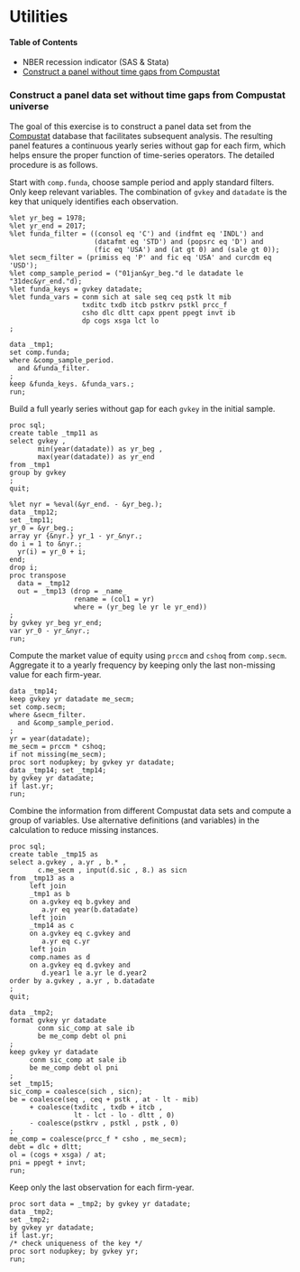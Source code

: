 # Utilities

#### Table of Contents

- NBER recession indicator (SAS & Stata)
- [Construct a panel without time gaps from Compustat](#build_panel)



<a name="build_panel"></a>
### Construct a panel data set without time gaps from Compustat universe

The goal of this exercise is to construct a panel data set from the [Compustat](https://wrds-web.wharton.upenn.edu/wrds/query_forms/navigation.cfm?navId=60) database that facilitates subsequent analysis.
The resulting panel features a continuous yearly series without gap for each firm, which helps ensure the proper function of time-series operators. 
The detailed procedure is as follows.

Start with `comp.funda`, choose sample period and apply standard filters.
Only keep relevant variables.
The combination of `gvkey` and `datadate` is the key that uniquely identifies each observation.
```sas
%let yr_beg = 1978;
%let yr_end = 2017;
%let funda_filter = ((consol eq 'C') and (indfmt eq 'INDL') and 
                     (datafmt eq 'STD') and (popsrc eq 'D') and
                     (fic eq 'USA') and (at gt 0) and (sale gt 0));
%let secm_filter = (primiss eq 'P' and fic eq 'USA' and curcdm eq 'USD');
%let comp_sample_period = ("01jan&yr_beg."d le datadate le "31dec&yr_end."d);
%let funda_keys = gvkey datadate;
%let funda_vars = conm sich at sale seq ceq pstk lt mib
                  txditc txdb itcb pstkrv pstkl prcc_f 
                  csho dlc dltt capx ppent ppegt invt ib
                  dp cogs xsga lct lo
;

data _tmp1;
set comp.funda;
where &comp_sample_period. 
  and &funda_filter.
;
keep &funda_keys. &funda_vars.;
run;
```

Build a full yearly series without gap for each `gvkey` in the initial sample.
```sas
proc sql;
create table _tmp11 as
select gvkey , 
       min(year(datadate)) as yr_beg ,
       max(year(datadate)) as yr_end
from _tmp1
group by gvkey
;
quit;

%let nyr = %eval(&yr_end. - &yr_beg.);
data _tmp12;
set _tmp11;
yr_0 = &yr_beg.;
array yr {&nyr.} yr_1 - yr_&nyr.;
do i = 1 to &nyr.;
  yr(i) = yr_0 + i;
end;
drop i;
proc transpose 
  data = _tmp12 
  out = _tmp13 (drop = _name_ 
                rename = (col1 = yr)
                where = (yr_beg le yr le yr_end))
;
by gvkey yr_beg yr_end;
var yr_0 - yr_&nyr.;
run;
```

Compute the market value of equity using `prccm` and `cshoq` from `comp.secm`.
Aggregate it to a yearly frequency by keeping only the last non-missing value for each firm-year.
```sas
data _tmp14;
keep gvkey yr datadate me_secm;
set comp.secm;
where &secm_filter.
  and &comp_sample_period.
;
yr = year(datadate);
me_secm = prccm * cshoq;
if not missing(me_secm);
proc sort nodupkey; by gvkey yr datadate;
data _tmp14; set _tmp14;
by gvkey yr datadate;
if last.yr;
run;
```

Combine the information from different Compustat data sets and compute a group of variables.
Use alternative definitions (and variables) in the calculation to reduce missing instances.
```sas
proc sql;
create table _tmp15 as
select a.gvkey , a.yr , b.* , 
       c.me_secm , input(d.sic , 8.) as sicn
from _tmp13 as a
     left join
     _tmp1 as b
     on a.gvkey eq b.gvkey and
        a.yr eq year(b.datadate)
     left join
     _tmp14 as c
     on a.gvkey eq c.gvkey and
        a.yr eq c.yr
     left join
     comp.names as d
     on a.gvkey eq d.gvkey and
        d.year1 le a.yr le d.year2
order by a.gvkey , a.yr , b.datadate
;
quit;

data _tmp2;
format gvkey yr datadate
       conm sic_comp at sale ib
       be me_comp debt ol pni 
;
keep gvkey yr datadate 
     conm sic_comp at sale ib
     be me_comp debt ol pni 
;
set _tmp15;
sic_comp = coalesce(sich , sicn);
be = coalesce(seq , ceq + pstk , at - lt - mib)
     + coalesce(txditc , txdb + itcb , 
                lt - lct - lo - dltt , 0)
     - coalesce(pstkrv , pstkl , pstk , 0)
;
me_comp = coalesce(prcc_f * csho , me_secm);
debt = dlc + dltt;
ol = (cogs + xsga) / at;
pni = ppegt + invt;
run;
```

Keep only the last observation for each firm-year.
```sas
proc sort data = _tmp2; by gvkey yr datadate;
data _tmp2;
set _tmp2;
by gvkey yr datadate;
if last.yr;
/* check uniqueness of the key */
proc sort nodupkey; by gvkey yr; 
run;
```
